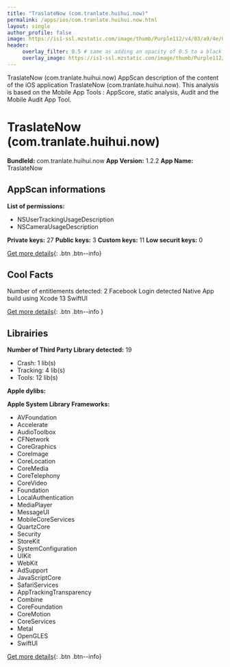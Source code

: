 ```yaml
---
title: "TraslateNow (com.tranlate.huihui.now)"
permalink: /apps/ios/com.tranlate.huihui.now.html
layout: single
author_profile: false
image: https://is1-ssl.mzstatic.com/image/thumb/Purple112/v4/03/a9/4e/03a94e26-52da-3c5d-a995-40db29c2394b/AppIcon-1x_U007emarketing-0-5-0-85-220.png/512x512bb.jpg
header: 
     overlay_filter: 0.5 # same as adding an opacity of 0.5 to a black background
     overlay_image: https://is1-ssl.mzstatic.com/image/thumb/Purple112/v4/03/a9/4e/03a94e26-52da-3c5d-a995-40db29c2394b/AppIcon-1x_U007emarketing-0-5-0-85-220.png/512x512bb.jpg
---
```

TraslateNow (com.tranlate.huihui.now) AppScan description of the content of the iOS application TraslateNow (com.tranlate.huihui.now). This analysis is based on the Mobile App Tools : AppScore, static analysis, Audit and the Mobile Audit App Tool.

# TraslateNow (com.tranlate.huihui.now)

**BundleId:** com.tranlate.huihui.now
**App Version:** 1.2.2
**App Name:** TraslateNow


## AppScan informations 

**List of permissions:** 
- NSUserTrackingUsageDescription
- NSCameraUsageDescription
  
  
**Private keys:** 27
**Public keys:** 3
**Custom keys:** 11
**Low securit keys:** 0
  
[Get more details](/pricing.html){: .btn .btn--info}

## Cool Facts

Number of entitlements detected: 2
Facebook Login detected
Native App
build using Xcode 13
SwiftUI
  
[Get more details](/pricing.html){: .btn .btn--info }

## Librairies 
**Number of Third Party Library detected:** 19
- Crash: 1 lib(s)
- Tracking: 4 lib(s)
- Tools: 12 lib(s)


**Apple dylibs:**


**Apple System Library Frameworks:**
- AVFoundation
- Accelerate
- AudioToolbox
- CFNetwork
- CoreGraphics
- CoreImage
- CoreLocation
- CoreMedia
- CoreTelephony
- CoreVideo
- Foundation
- LocalAuthentication
- MediaPlayer
- MessageUI
- MobileCoreServices
- QuartzCore
- Security
- StoreKit
- SystemConfiguration
- UIKit
- WebKit
- AdSupport
- JavaScriptCore
- SafariServices
- AppTrackingTransparency
- Combine
- CoreFoundation
- CoreMotion
- CoreServices
- Metal
- OpenGLES
- SwiftUI


  
[Get more details](/pricing.html){: .btn .btn--info}

